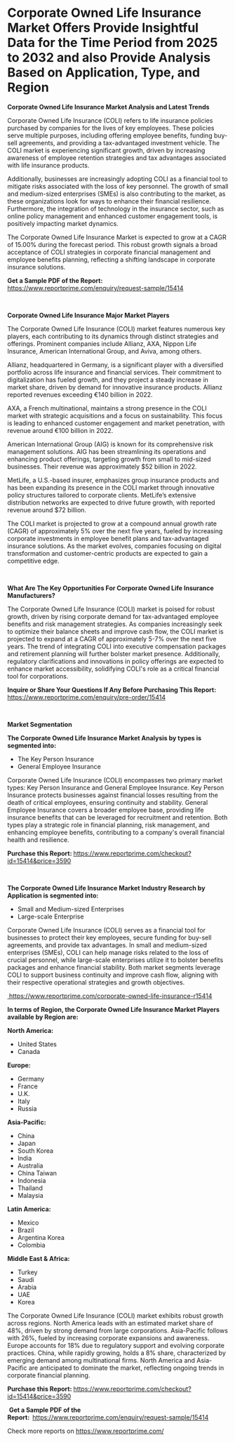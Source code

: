 <p><h1>Corporate Owned Life Insurance Market Offers Provide Insightful Data for the Time Period from 2025 to 2032 and also Provide Analysis Based on Application, Type, and Region</h1></p><p><strong>Corporate Owned Life Insurance Market Analysis and Latest Trends</strong></p>
<p><p>Corporate Owned Life Insurance (COLI) refers to life insurance policies purchased by companies for the lives of key employees. These policies serve multiple purposes, including offering employee benefits, funding buy-sell agreements, and providing a tax-advantaged investment vehicle. The COLI market is experiencing significant growth, driven by increasing awareness of employee retention strategies and tax advantages associated with life insurance products. </p><p>Additionally, businesses are increasingly adopting COLI as a financial tool to mitigate risks associated with the loss of key personnel. The growth of small and medium-sized enterprises (SMEs) is also contributing to the market, as these organizations look for ways to enhance their financial resilience. Furthermore, the integration of technology in the insurance sector, such as online policy management and enhanced customer engagement tools, is positively impacting market dynamics.</p><p>The Corporate Owned Life Insurance Market is expected to grow at a CAGR of 15.00% during the forecast period. This robust growth signals a broad acceptance of COLI strategies in corporate financial management and employee benefits planning, reflecting a shifting landscape in corporate insurance solutions.</p></p>
<p><strong>Get a Sample PDF of the Report:&nbsp;</strong> <a href="https://www.reportprime.com/enquiry/request-sample/15414?utm_campaign=3528&utm_medium=2&utm_source=Github&utm_content=ia&utm_term=20032025&utm_id=corporate-owned-life-insurance">https://www.reportprime.com/enquiry/request-sample/15414</a></p>
<p>&nbsp;</p>
<p><strong>Corporate Owned Life Insurance Major Market Players</strong></p>
<p><p>The Corporate Owned Life Insurance (COLI) market features numerous key players, each contributing to its dynamics through distinct strategies and offerings. Prominent companies include Allianz, AXA, Nippon Life Insurance, American International Group, and Aviva, among others.</p><p>Allianz, headquartered in Germany, is a significant player with a diversified portfolio across life insurance and financial services. Their commitment to digitalization has fueled growth, and they project a steady increase in market share, driven by demand for innovative insurance products. Allianz reported revenues exceeding €140 billion in 2022.</p><p>AXA, a French multinational, maintains a strong presence in the COLI market with strategic acquisitions and a focus on sustainability. This focus is leading to enhanced customer engagement and market penetration, with revenue around €100 billion in 2022. </p><p>American International Group (AIG) is known for its comprehensive risk management solutions. AIG has been streamlining its operations and enhancing product offerings, targeting growth from small to mid-sized businesses. Their revenue was approximately $52 billion in 2022.</p><p>MetLife, a U.S.-based insurer, emphasizes group insurance products and has been expanding its presence in the COLI market through innovative policy structures tailored to corporate clients. MetLife’s extensive distribution networks are expected to drive future growth, with reported revenue around $72 billion.</p><p>The COLI market is projected to grow at a compound annual growth rate (CAGR) of approximately 5% over the next five years, fueled by increasing corporate investments in employee benefit plans and tax-advantaged insurance solutions. As the market evolves, companies focusing on digital transformation and customer-centric products are expected to gain a competitive edge.</p></p>
<p>&nbsp;</p>
<p><strong>What Are The Key Opportunities For Corporate Owned Life Insurance Manufacturers?</strong></p>
<p><p>The Corporate Owned Life Insurance (COLI) market is poised for robust growth, driven by rising corporate demand for tax-advantaged employee benefits and risk management strategies. As companies increasingly seek to optimize their balance sheets and improve cash flow, the COLI market is projected to expand at a CAGR of approximately 5-7% over the next five years. The trend of integrating COLI into executive compensation packages and retirement planning will further bolster market presence. Additionally, regulatory clarifications and innovations in policy offerings are expected to enhance market accessibility, solidifying COLI's role as a critical financial tool for corporations.</p></p>
<p><strong>Inquire or Share Your Questions If Any Before Purchasing This Report:</strong> <a href="https://www.reportprime.com/enquiry/pre-order/15414?utm_campaign=3528&utm_medium=2&utm_source=Github&utm_content=ia&utm_term=20032025&utm_id=corporate-owned-life-insurance">https://www.reportprime.com/enquiry/pre-order/15414</a></p>
<p>&nbsp;</p>
<p><strong>Market Segmentation</strong></p>
<p><strong>The Corporate Owned Life Insurance Market Analysis by types is segmented into:</strong></p>
<p><ul><li>The Key Person Insurance</li><li>General Employee Insurance</li></ul></p>
<p><p>Corporate Owned Life Insurance (COLI) encompasses two primary market types: Key Person Insurance and General Employee Insurance. Key Person Insurance protects businesses against financial losses resulting from the death of critical employees, ensuring continuity and stability. General Employee Insurance covers a broader employee base, providing life insurance benefits that can be leveraged for recruitment and retention. Both types play a strategic role in financial planning, risk management, and enhancing employee benefits, contributing to a company's overall financial health and resilience.</p></p>
<p><strong>Purchase this Report:&nbsp;</strong><a href="https://www.reportprime.com/checkout?id=15414&price=3590&utm_campaign=3528&utm_medium=2&utm_source=Github&utm_content=ia&utm_term=20032025&utm_id=corporate-owned-life-insurance">https://www.reportprime.com/checkout?id=15414&price=3590</a></p>
<p>&nbsp;</p>
<p><strong>The Corporate Owned Life Insurance Market Industry Research by Application is segmented into:</strong></p>
<p><ul><li>Small and Medium-sized Enterprises</li><li>Large-scale Enterprise</li></ul></p>
<p><p>Corporate Owned Life Insurance (COLI) serves as a financial tool for businesses to protect their key employees, secure funding for buy-sell agreements, and provide tax advantages. In small and medium-sized enterprises (SMEs), COLI can help manage risks related to the loss of crucial personnel, while large-scale enterprises utilize it to bolster benefits packages and enhance financial stability. Both market segments leverage COLI to support business continuity and improve cash flow, aligning with their respective operational strategies and growth objectives.</p></p>
<p><a href="https://www.reportprime.com/corporate-owned-life-insurance-r15414?utm_campaign=3528&utm_medium=2&utm_source=Github&utm_content=ia&utm_term=20032025&utm_id=corporate-owned-life-insurance">&nbsp;https://www.reportprime.com/corporate-owned-life-insurance-r15414</a></p>
<p><strong>In terms of Region, the Corporate Owned Life Insurance Market Players available by Region are:</strong></p>
<p>
    <p> <strong> North America: </strong>
        <ul>
            <li>United States</li>
            <li>Canada</li>
        </ul>
        </p> 
    <p> <strong> Europe: </strong>
        <ul>
            <li>Germany</li>
            <li>France</li>
            <li>U.K.</li>
            <li>Italy</li>
            <li>Russia</li>
        </ul>
        </p> 
    <p> <strong> Asia-Pacific: </strong>
        <ul>
            <li>China</li>
            <li>Japan</li>
            <li>South Korea</li>
            <li>India</li>
            <li>Australia</li>
            <li>China Taiwan</li>
            <li>Indonesia</li>
            <li>Thailand</li>
            <li>Malaysia</li>
        </ul>
        </p> 
    <p> <strong> Latin America: </strong>
        <ul>
            <li>Mexico</li>
            <li>Brazil</li>
            <li>Argentina Korea</li>
            <li>Colombia</li>
        </ul>
        </p> 
    <p> <strong> Middle East & Africa: </strong>
        <ul>
            <li>Turkey</li>
            <li>Saudi</li>
            <li>Arabia</li>
            <li>UAE</li>
            <li>Korea</li>
        </ul>
    </p>
    </p>
<p><p>The Corporate Owned Life Insurance (COLI) market exhibits robust growth across regions. North America leads with an estimated market share of 48%, driven by strong demand from large corporations. Asia-Pacific follows with 26%, fueled by increasing corporate expansions and awareness. Europe accounts for 18% due to regulatory support and evolving corporate practices. China, while rapidly growing, holds a 8% share, characterized by emerging demand among multinational firms. North America and Asia-Pacific are anticipated to dominate the market, reflecting ongoing trends in corporate financial planning.</p></p>
<p><strong>Purchase this Report: </strong><a href="https://www.reportprime.com/checkout?id=15414&price=3590&utm_campaign=3528&utm_medium=2&utm_source=Github&utm_content=ia&utm_term=20032025&utm_id=corporate-owned-life-insurance">https://www.reportprime.com/checkout?id=15414&price=3590</a></p>
<p>&nbsp;<strong>Get a Sample PDF of the Report:&nbsp;&nbsp;</strong><a href="https://www.reportprime.com/enquiry/request-sample/15414?utm_campaign=3528&utm_medium=2&utm_source=Github&utm_content=ia&utm_term=20032025&utm_id=corporate-owned-life-insurance">https://www.reportprime.com/enquiry/request-sample/15414</a></p>
<p><strong></strong></p>
<p>Check more reports on <a href="https://www.reportprime.com/?utm_campaign=3528&utm_medium=2&utm_source=Github&utm_content=ia&utm_term=20032025&utm_id=corporate-owned-life-insurance">https://www.reportprime.com/</a></p>